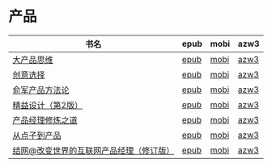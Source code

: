 # 产品

| 书名 | epub | mobi | azw3 |
| --- | --- | --- | --- |
| [大产品思维](http://ct.dalanmei.com/f/31084289-570125141-08b1cb) | [epub](http://ct.dalanmei.com/f/31084289-570125141-08b1cb) | [mobi](http://ct.dalanmei.com/f/31084289-570267881-f37656) | [azw3](http://ct.dalanmei.com/f/31084289-571407596-e79cc0) |
| [创意选择](http://ct.dalanmei.com/f/31084289-571726926-36b8e6) | [epub](http://ct.dalanmei.com/f/31084289-571726926-36b8e6) | [mobi](http://ct.dalanmei.com/f/31084289-572095163-c53cc3) | [azw3](http://ct.dalanmei.com/f/31084289-572114727-199bbf) |
| [俞军产品方法论](http://ct.dalanmei.com/f/31084289-571640844-dedf6a) | [epub](http://ct.dalanmei.com/f/31084289-571640844-dedf6a) | [mobi](http://ct.dalanmei.com/f/31084289-572120572-48016d) | [azw3](http://ct.dalanmei.com/f/31084289-572180934-7ec91e) |
| [精益设计（第2版）](http://ct.dalanmei.com/f/31084289-571544706-1a23c1) | [epub](http://ct.dalanmei.com/f/31084289-571544706-1a23c1) | [mobi](http://ct.dalanmei.com/f/31084289-571815029-9d7e8e) | [azw3](http://ct.dalanmei.com/f/31084289-572016829-33c342) |
| [产品经理修炼之道](http://ct.dalanmei.com/f/31084289-571500944-e29574) | [epub](http://ct.dalanmei.com/f/31084289-571500944-e29574) | [mobi](http://ct.dalanmei.com/f/31084289-571775273-a16b22) | [azw3](http://ct.dalanmei.com/f/31084289-571875240-fd1294) |
| [从点子到产品](http://ct.dalanmei.com/f/31084289-571502280-ac56be) | [epub](http://ct.dalanmei.com/f/31084289-571502280-ac56be) | [mobi](http://ct.dalanmei.com/f/31084289-571775432-d50f34) | [azw3](http://ct.dalanmei.com/f/31084289-571875548-c2e071) |
| [结网@改变世界的互联网产品经理（修订版）](http://ct.dalanmei.com/f/31084289-571521642-7334c3) | [epub](http://ct.dalanmei.com/f/31084289-571521642-7334c3) | [mobi](http://ct.dalanmei.com/f/31084289-571778768-d09314) | [azw3](http://ct.dalanmei.com/f/31084289-571877915-a32438) |
